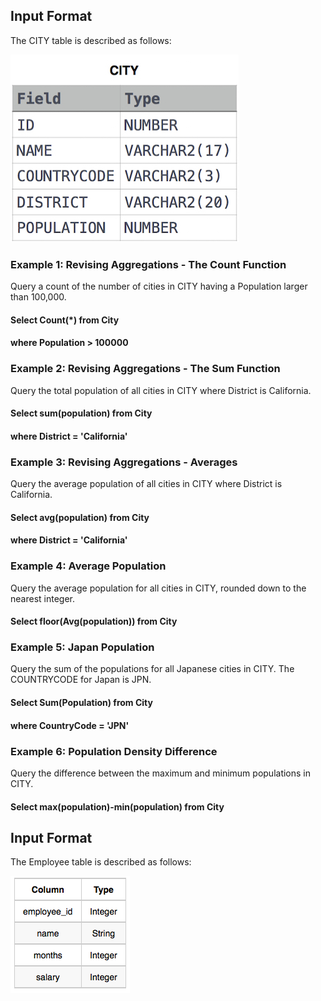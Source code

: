 
## Input Format

The CITY table is described as follows:

![alt text](https://github.com/vectormars/Hackerrank/blob/master/SQL/Basic%20Select/CITY.jpg)

### Example 1: Revising Aggregations - The Count Function
Query a count of the number of cities in CITY having a Population larger than 100,000.
#### Select Count(*) from City
#### where Population > 100000

### Example 2: Revising Aggregations - The Sum Function
Query the total population of all cities in CITY where District is California.
#### Select sum(population) from City
#### where District = 'California'

### Example 3: Revising Aggregations - Averages
Query the average population of all cities in CITY where District is California.
#### Select avg(population) from City
#### where District = 'California'

### Example 4: Average Population
Query the average population for all cities in CITY, rounded down to the nearest integer.
#### Select floor(Avg(population)) from City

### Example 5: Japan Population
Query the sum of the populations for all Japanese cities in CITY. The COUNTRYCODE for Japan is JPN.
#### Select Sum(Population) from City
#### where CountryCode = 'JPN'

### Example 6: Population Density Difference
Query the difference between the maximum and minimum populations in CITY.
#### Select max(population)-min(population) from City

## Input Format

The Employee table is described as follows:

![alt text](https://github.com/vectormars/Hackerrank/blob/master/SQL/Basic%20Select/Employee.png)
